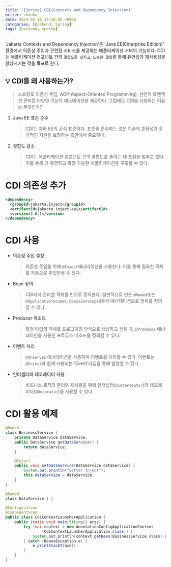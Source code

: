 ```yaml
---
title: "[Spring] CDI(Contexts and Dependency Injection)"
writer: chanho
date: 2024-02-16 14:50:00 +0900
categories: [Backend, Spring]
tags: [backend, spring]
---
```


'Jakarta Contexts and Dependency Injection'은 'Java EE(Enterprise Edition)' 환경에서 의존성 주입과 관련된 서비스를 제공하는 애플리케이션 서버의 기능이다. CDI는 애플리케이션 컴포넌트 간의 `결합도를 낮추고`, `느슨한 결합`을 통해 유연성과 재사용성을 향상시키는 것을 목표로 한다.

## 💡 CDI를 왜 사용하는가?

> 스프링도 의존성 주입, AOP(Aspect-Oriented Programming), 선언적 트랜잭션 관리등 다양한 기능의 애노테이션을 제공한다. 그럼에도 CDI를 사용하는 이유는 무엇인가?

1. Java EE 표준 준수
   > CDI는 자바 EE의 공식 표준이다. 표준을 준수하는 것은 기술의 호환성과 장기적인 지원을 보장하는 측면에서 중요하다.
2. 결합도 감소
   > CDI는 애플리케이션 컴포넌트 간의 결합도를 줄이는 데 초점을 맞추고 있다. 이를 통해 더 유영하고 확장 가능한 애플리케이션을 구축할 수 있다.

# CDI 의존성 추가

```xml
<dependency>
  <groupId>jakarta.inject</groupId>
  <artifactId>jakarta.inject-api</artifactId>
  <version>2.0.1</version>
</dependency>
```

# CDI 사용

- 의존성 주입 설정
  > 의존성 주입을 위해 `@Inject`애너테이션을 사용한다. 이를 통해 필요한 객체를 자동으로 주입받을 수 있다.
- Bean 정의
  > CDI에서 관리할 객체를 빈으로 정의한다. 일반적으로 빈은 `@Named`또는 `@ApplicationScoped`, `@SessionScoped`등의 애너테이션으로 범위를 정의할 수 있다.
- Producer 메소드
  > 특정 타입의 객체를 프로그래밍 방식으로 생성하고 싶을 때, `@Produces` 애너테이션을 사용한 프로듀스 메소드를 정의할 수 있다.
- 이벤트 처리
  > `@Onserves` 애너테이션을 사용하여 이벤트를 처리할 수 있다. 이벤트는 `@Inject`와 함께 사용되는 'Event'타입을 통해 발행할 수 있다.
- 인터셉터와 데코레이터 사용
  > 비즈니스 로직의 분리와 재사용을 위해 인터셉터(`@Interceptor`)와 데코레이터(`@Decorator`)을 사용할 수 있다.

# CDI 활용 예제

```java
@Named
class BusinessService {
	private DataService dataService;
	public DataService getDataService() {
		return dataService;
	}

	@Inject
	public void setDataService(DataService dataService) {
		System.out.println("Setter Inject");
		this.dataService = dataService;
	}
}

@Named
class DataService {	}

@Configuration
@ComponentScan
public class CdiContextLauncherApplication {
	public static void main(String[] args) {
		try (var context = new AnnotationConfigApplicationContext
				(CdiContextLauncherApplication.class)) {
			System.out.println(context.getBean(BusinessService.class).getDataService());
		} catch (BeansException e) {
			e.printStackTrace();
		}
	}
}
```
